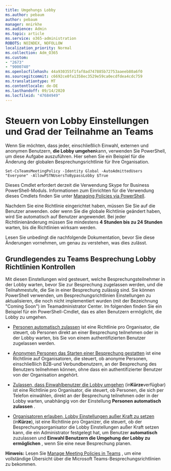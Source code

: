 ```yaml
---
title: Umgehungs Lobby
ms.author: pebaum
author: pebaum
manager: mnirkhe
ms.audience: Admin
ms.topic: article
ms.service: o365-administration
ROBOTS: NOINDEX, NOFOLLOW
localization_priority: Normal
ms.collection: Adm_O365
ms.custom:
- "2673"
- "9000740"
ms.openlocfilehash: 44a930355f1faf8ad747885b72753aaeeb80a6f0
ms.sourcegitcommit: c6692ce0fa1358ec3529e59ca0ecdfdea4cdc759
ms.translationtype: MT
ms.contentlocale: de-DE
ms.lasthandoff: 09/14/2020
ms.locfileid: "47684949"
---
```

# <a name="control-lobby-settings-and-level-of-participation-in-teams"></a>Steuern von Lobby Einstellungen und Grad der Teilnahme an Teams

Wenn Sie möchten, dass jeder, einschließlich Einwahl, externen und anonymen Benutzern, **die Lobby umgehen**kann, verwenden Sie PowerShell, um diese Aufgabe auszuführen. Hier sehen Sie ein Beispiel für die Änderung der globalen Besprechungsrichtlinie für Ihre Organisation.

`Set-CsTeamsMeetingPolicy -Identity Global -AutoAdmittedUsers "Everyone" -AllowPSTNUsersToBypassLobby $True`

Dieses Cmdlet erfordert derzeit die Verwendung Skype for Business PowerShell-Moduls. Informationen zum Einrichten für die Verwendung dieses Cmdlets finden Sie unter [Managing Policies via PowerShell](https://docs.microsoft.com/microsoftteams/teams-powershell-overview#managing-policies-via-powershell).

Nachdem Sie eine Richtlinie eingerichtet haben, müssen Sie Sie auf die Benutzer anwenden. oder wenn Sie die globale Richtlinie geändert haben, wird Sie automatisch auf Benutzer angewendet. Bei jeder Richtlinienänderung müssen Sie mindestens **4 Stunden bis zu 24 Stunden** warten, bis die Richtlinien wirksam werden. 

Lesen Sie unbedingt die nachfolgende Dokumentation, bevor Sie diese Änderungen vornehmen, um genau zu verstehen, was dies zulässt.


## <a name="understanding-teams-meeting-lobby-policy-controls"></a>Grundlegendes zu Teams Besprechung Lobby Richtlinien Kontrollen

Mit diesen Einstellungen wird gesteuert, welche Besprechungsteilnehmer in der Lobby warten, bevor Sie zur Besprechung zugelassen werden, und die Teilnahmestufe, die Sie in einer Besprechung zulässig sind. Sie können PowerShell verwenden, um Besprechungsrichtlinien Einstellungen zu aktualisieren, die noch nicht implementiert wurden (mit der Bezeichnung "Coming Soon") im Teamadministrator Center. Im folgenden finden Sie ein Beispiel für ein PowerShell-Cmdlet, das es allen Benutzern ermöglicht, die Lobby zu umgehen.

- [Personen automatisch zulassen](https://docs.microsoft.com/microsoftteams/meeting-policies-in-teams#automatically-admit-people) ist eine Richtlinie pro Organisator, die steuert, ob Personen direkt an einer Besprechung teilnehmen oder in der Lobby warten, bis Sie von einem authentifizierten Benutzer zugelassen werden.

- [Anonymen Personen das Starten einer Besprechung gestatten](https://docs.microsoft.com/microsoftteams/meeting-policies-in-teams#allow-anonymous-people-to-start-a-meeting) ist eine Richtlinie auf Organisatoren, die steuert, ob anonyme Personen, einschließlich B2B-und Verbundbenutzern, an der Besprechung des Benutzers teilnehmen können, ohne dass ein authentifizierter Benutzer von der Organisation angehört.

- [Zulassen, dass Einwahlbenutzer die Lobby umgehen](https://docs.microsoft.com/microsoftteams/meeting-policies-in-teams#allow-dial-in-users-to-bypass-the-lobby-coming-soon) (in**Kürze**verfügbar) ist eine Richtlinie pro Organisator, die steuert, ob Personen, die sich per Telefon einwählen, direkt an der Besprechung teilnehmen oder in der Lobby warten, unabhängig von der Einstellung **Personen automatisch zulassen** .

- [Organisatoren erlauben, Lobby Einstellungen außer Kraft zu setzen](https://docs.microsoft.com/microsoftteams/meeting-policies-in-teams#allow-organizers-to-override-lobby-settings-coming-soon) (in**Kürze**), ist eine Richtlinie pro Organizer, die steuert, ob der Besprechungsorganisator die Lobby Einstellungen außer Kraft setzen kann, die ein Administrator festgelegt hat, um Benutzer **automatisch** zuzulassen und **Einwahl Benutzern die Umgehung der Lobby zu ermöglichen** , wenn Sie eine neue Besprechung planen.

**Hinweis:** Lesen Sie [Manage Meeting Policies in Teams](https://docs.microsoft.com/microsoftteams/meeting-policies-in-teams) , um eine vollständige Übersicht über die Microsoft Teams-Besprechungsrichtlinien zu bekommen.
